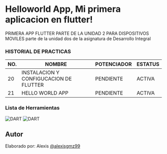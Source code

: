 # Helloworld App, Mi primera aplicacion en flutter!
PRIMERA APP FLUTTER PARTE DE LA UNIDAD 2  PARA DISPOSITIVOS MOVILES 
parte de la unidad dos de la asignatura de Desarrollo Integral

### HISTORIAL DE PRACTICAS
|NO.|NOMBRE|POTENCIADOR|ESTATUS|
|--|--|--|--|
|20| INSTALACION Y CONFIGUCACION DE FLUTTER|PENDIENTE|ACTIVA
|21|HELLO WORLD APP |PENDIENTE|ACTIVA|

### Lista de Herramientas
![DART](https://img.shields.io/badge/Dart-0175C2?style=for-the-badge&logo=dart&logoColor=white)
![DART](https://img.shields.io/badge/Flutter-02569B?style=for-the-badge&logo=flutter&logoColor=white)

## Autor
Elaborado por: Alexis [@alexisgmz99](https://github.com/alexisgmz99)
